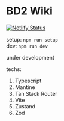 # BD2 Wiki

[![Netlify Status](https://api.netlify.com/api/v1/badges/1f005d9b-7cba-4878-a9a5-ab8a892ce82c/deploy-status)](https://app.netlify.com/sites/bd2wiki/deploys)

setup: `npm run setup`  
dev: `npm run dev`

under development

techs:

1. Typescript
2. Mantine
3. Tan Stack Router
4. Vite
5. Zustand
6. Zod
